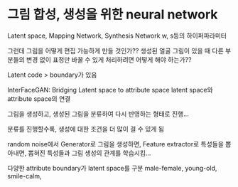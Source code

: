 # 그림 합성, 생성을 위한 neural network

Latent space, Mapping Network, Synthesis Network
w, s등의 하이퍼파라미터

그런데 그림을 어떻게 편집 가능하게 만들 것인가??
생성된 얼굴 그림이 있을 때 다른 부분들의 변경 없이 표정만 바꿀 수 있게 처리하려면 어떻게 해야 하는가??

Latent code > boundary가 있음

InterFaceGAN: Bridging Latent space to attribute space
latent space와 attribute space의 연결

그림을 생성하고, 생성된 그림을 분류하여 다시 반영하는 형태로 진행...

분류를 진행할수록, 생성에 대한 조건을 더 많이 걸 수 있게 됨

random noise에서 Generator로 그림을 생성하면, Feature extractor로 특성들을 뽑아내면, 
뽑혀진 특성들과 그림 생성의 관계를 학습시킴...

다양한 attribute boundary가 latent space를 구분
male-female, young-old, smile-calm,

